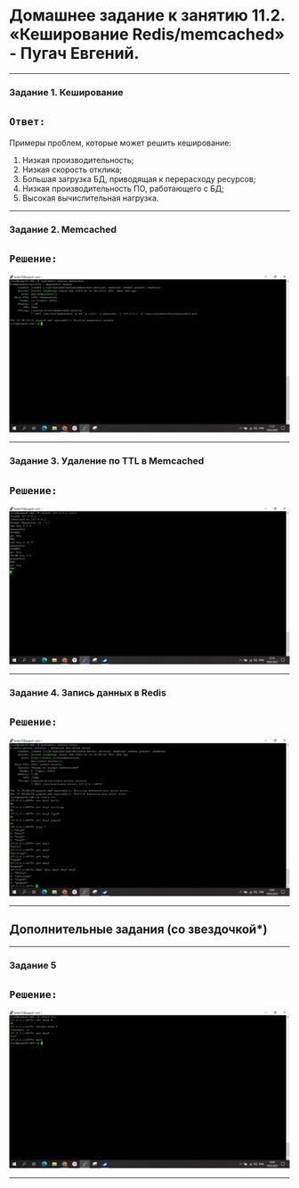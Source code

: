 # Домашнее задание к занятию 11.2. «Кеширование Redis/memcached» - Пугач Евгений.


---

### Задание 1. Кеширование

## `Ответ:`

Примеры проблем, которые может решить кеширование:

1. Низкая производительность;
2. Низкая скорость отклика;
3. Большая загрузка БД, приводящая к перерасходу ресурсов;
4. Низкая производительность ПО, работающего с БД;
5. Высокая вычислительная нагрузка.


---

### Задание 2. Memcached

## `Решение:`

![Скриншот 1](https://github.com/PugachEV72/Images/blob/master/2023-02-19_11-22-20.png)


---

### Задание 3. Удаление по TTL в Memcached

## `Решение:`

![Скриншот 2](https://github.com/PugachEV72/Images/blob/master/2023-02-19_12-14-30.png)


---

### Задание 4. Запись данных в Redis

## `Решение:`

![Скриншот 3](https://github.com/PugachEV72/Images/blob/master/2023-02-19_13-01-14.png)


---

## Дополнительные задания (со звездочкой*)


---

### Задание 5

## `Решение:`

![Скриншот 4](https://github.com/PugachEV72/Images/blob/master/2023-02-19_13-04-59.png)

---

